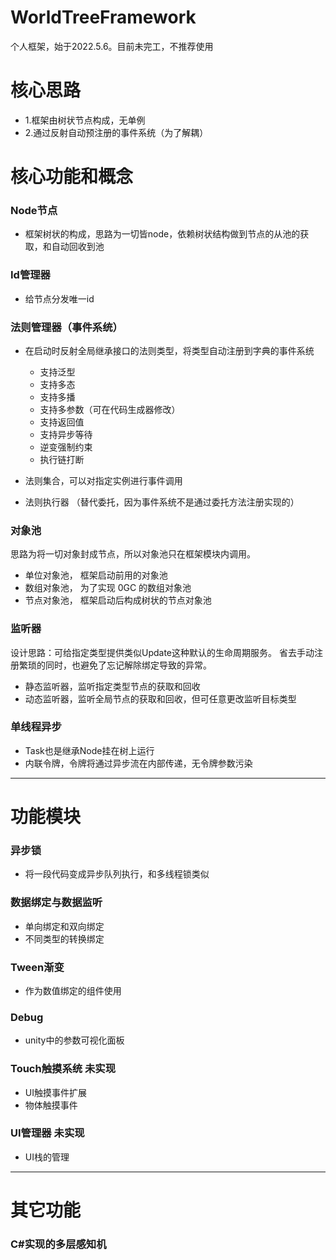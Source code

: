 # WorldTreeFramework
个人框架，始于2022.5.6。目前未完工，不推荐使用

# 核心思路
- 1.框架由树状节点构成，无单例
- 2.通过反射自动预注册的事件系统（为了解耦）

# 核心功能和概念

### Node节点
- 框架树状的构成，思路为一切皆node，依赖树状结构做到节点的从池的获取，和自动回收到池

### Id管理器
- 给节点分发唯一id

### 法则管理器（事件系统）
- 在启动时反射全局继承接口的法则类型，将类型自动注册到字典的事件系统
    - 支持泛型
    - 支持多态
    - 支持多播
    - 支持多参数（可在代码生成器修改）
    - 支持返回值
    - 支持异步等待
    - 逆变强制约束
    - 执行链打断

- 法则集合，可以对指定实例进行事件调用
- 法则执行器 （替代委托，因为事件系统不是通过委托方法注册实现的）


### 对象池
思路为将一切对象封成节点，所以对象池只在框架模块内调用。

- 单位对象池， 框架启动前用的对象池
- 数组对象池， 为了实现 0GC 的数组对象池
- 节点对象池， 框架启动后构成树状的节点对象池


### 监听器 
设计思路：可给指定类型提供类似Update这种默认的生命周期服务。
省去手动注册繁琐的同时，也避免了忘记解除绑定导致的异常。
- 静态监听器，监听指定类型节点的获取和回收
- 动态监听器，监听全局节点的获取和回收，但可任意更改监听目标类型

### 单线程异步

- Task也是继承Node挂在树上运行
- 内联令牌，令牌将通过异步流在内部传递，无令牌参数污染

---
# 功能模块

### 异步锁 
- 将一段代码变成异步队列执行，和多线程锁类似
### 数据绑定与数据监听 
- 单向绑定和双向绑定
- 不同类型的转换绑定 

### Tween渐变 
- 作为数值绑定的组件使用

### Debug
- unity中的参数可视化面板

### Touch触摸系统 未实现
- UI触摸事件扩展
- 物体触摸事件
### UI管理器 未实现
- UI栈的管理

---
# 其它功能
### C#实现的多层感知机



    
   
